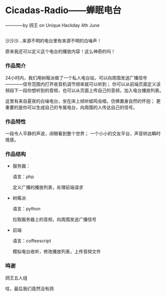 # Cicadas-Radio——蝉眠电台
————by 鸽王 on Unique Hackday 4th June
## 
沙沙沙...来源不明的电台里有来源不明的白噪声！

原来我还可以定义这个电台的播放内容！这么神奇的吗！

### 作品简介
24小时内，我们用树莓派做了一个私人电台站，可以向周围发送广播信号————信号范围内打开收音机调节频率就可以听到；
你可以从前端页面定义该频段下一段你想听到的音频，也可以从页面上传自己的音频，加入电台播放列表。

这里有来自夏夜的白噪电台，坐在床上倾听蛙鸣虫唱，仿佛置身自然的怀抱；
更重要的是你可以生成自己的专属电台，向周围的人传达自己的信号。

### 作品特性
一段令人平静的声波，闭眼看到整个世界；
一个小小的交友平台，声音转达瞬时情感。

### 作品结构
- 服务器：

  语言：php 
  
  定义广播的播放列表，处理前端请求

- 树莓派

  语言：python
  
  拉取服务器上的音频，向周围发送广播信号

- 前端

  语言：coffeescript
  
  模拟电台收听，修改播放列表，上传音频文件

### 鸣谢
鸽王五人组

哇，最后我们竟然没有鸽
